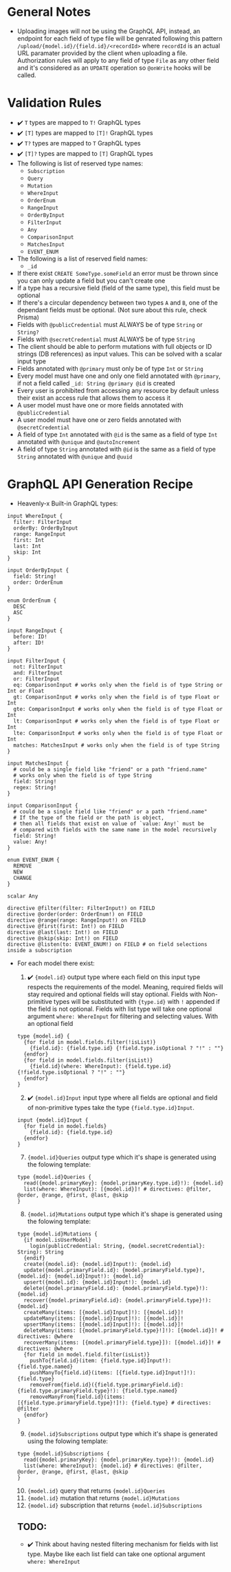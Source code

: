 # General Notes
- Uploading images will not be using the GraphQL API, instead, an endpoint for each field of type file will be genrated following this pattern `/upload/{model.id}/{field.id}/<recordId>` where `recordId` is an actual URL paramater provided by the client when uploading a file. Authorization rules will apply to any field of type `File` as any other field and it's considered as an `UPDATE` operation so `@onWrite` hooks will be called.

# Validation Rules

- ✔️ `T` types are mapped to `T!` GraphQL types
- ✔️ `[T]` types are mapped to `[T]!` GraphQL types
- ✔️ `T?` types are mapped to `T` GraphQL types
- ✔️ `[T]?` types are mapped to `[T]` GraphQL types
- The following is list of reserved type names:
  - `Subscription`
  - `Query`
  - `Mutation`
  - `WhereInput`
  - `OrderEnum`
  - `RangeInput`
  - `OrderByInput`
  - `FilterInput`
  - `Any`
  - `ComparisonInput`
  - `MatchesInput`
  - `EVENT_ENUM`
- The following is a list of reserved field names:
  - `_id`
- If there exist `CREATE SomeType.someField` an error must be thrown since you can only update a field but you can't create one
- If a type has a recursive field (field of the same type), this field must be optional
- If there's a circular dependency between two types `A` and `B`, one of the dependant fields must be optional. (Not sure about this rule, check Prisma)
- Fields with `@publicCredential` must ALWAYS be of type `String` or `String?`
- Fields with `@secretCredential` must ALWAYS be of type `String`
- The client should be able to perform mutations with full objects or ID strings (DB references) as input values. This can be solved with a scalar input type
- Fields annotated with `@primary` must only be of type `Int` or `String`
- Every model must have one and only one field annotated with `@primary`, if not a field called `_id: String @primary @id` is created
- Every user is prohibited from accessing any resource by default unless their exist an access rule that allows them to access it
- A user model must have one or more fields annotated with `@publicCredential`
- A user model must have one or zero fields annotated with `@secretCredential`
- A field of type `Int` annotated with `@id` is the same as a field of type `Int` annotated with `@unique` and `@autoIncrement`
- A field of type `String` annotated with `@id` is the same as a field of type `String` annotated with `@unique` and `@uuid`

# GraphQL API Generation Recipe

- Heavenly-x Built-in GraphQL types:

```gql
input WhereInput {
  filter: FilterInput
  orderBy: OrderByInput
  range: RangeInput
  first: Int
  last: Int
  skip: Int
}

input OrderByInput {
  field: String!
  order: OrderEnum
}

enum OrderEnum {
  DESC
  ASC
}

input RangeInput {
  before: ID!
  after: ID!
}

input FilterInput {
  not: FilterInput
  and: FilterInput
  or: FilterInput
  eq: ComparisonInput # works only when the field is of type String or Int or Float
  gt: ComparisonInput # works only when the field is of type Float or Int
  gte: ComparisonInput # works only when the field is of type Float or Int
  lt: ComparisonInput # works only when the field is of type Float or Int
  lte: ComparisonInput # works only when the field is of type Float or Int
  matches: MatchesInput # works only when the field is of type String
}

input MatchesInput {
  # could be a single field like "friend" or a path "friend.name"
  # works only when the field is of type String
  field: String! 
  regex: String!
}

input ComparisonInput {
  # could be a single field like "friend" or a path "friend.name"
  # If the type of the field or the path is object,
  # then all fields that exist on value of `value: Any!` must be
  # compared with fields with the same name in the model recursively  
  field: String! 
  value: Any!
}

enum EVENT_ENUM {
  REMOVE
  NEW
  CHANGE
}

scalar Any

directive @filter(filter: FilterInput!) on FIELD
directive @order(order: OrderEnum!) on FIELD
directive @range(range: RangeInput!) on FIELD
directive @first(first: Int!) on FIELD
directive @last(last: Int!) on FIELD
directive @skip(skip: Int!) on FIELD
directive @listen(to: EVENT_ENUM!) on FIELD # on field selections inside a subscription
```

- For each model there exist:

  1. ✔️ `{model.id}` output type where each field on this input type respects the requirements of the model. Meaning, required fields will stay required and optional fields will stay optional. Fields with Non-primitive types will be substituted with `{type.id}` with `!` appended if the field is not optional. Fields with list type will take one optional argument `where: WhereInput` for filtering and selecting values. With an optional field 
  ```
  type {model.id} {
    {for field in model.fields.filter(!isList)}
      {field.id}: {field.type.id} {!field.type.isOptional ? "!" : ""}
    {endfor}
    {for field in model.fields.filter(isList)}
      {field.id}(where: WhereInput): {field.type.id} {!field.type.isOptional ? "!" : ""}
    {endfor}
  }
  ```
  2. ✔️ `{model.id}Input` input type where all fields are optional and field of non-primitive types take the type `{field.type.id}Input`.
  ```
  input {model.id}Input {
    {for field in model.fields}
      {field.id}: {field.type.id}
    {endfor}
  }
  ```
  7. `{model.id}Queries` output type which it's shape is generated using the folowing template:
  ```
  type {model.id}Queries {
    read({model.primaryKey}: {model.primaryKey.type.id}!): {model.id}
    list(where: WhereInput): [{model.id}]! # directives: @filter, @order, @range, @first, @last, @skip
  }
  ```
  8. `{model.id}Mutations` output type which it's shape is generated using the folowing template:
  ```
  type {model.id}Mutations {
    {if model.isUserModel}
      login(publicCredential: String, {model.secretCredential}: String): String
    {endif}
    create({model.id}: {model.id}Input!): {model.id}
    update({model.primaryField.id}: {model.primaryField.type}!, {model.id}: {model.id}Input!): {model.id}
    upsert({model.id}: {model.id}Input!): {model.id}
    delete({model.primaryField.id}: {model.primaryField.type}!): {model.id}
    recover({model.primaryField.id}: {model.primaryField.type}!): {model.id}
    createMany(items: [{model.id}Input]!): [{model.id}]!
    updateMany(items: [{model.id}Input]!): [{model.id}]!
    upsertMany(items: [{model.id}Input]!): [{model.id}]!
    deleteMany(items: [{model.primaryField.type}!]!): [{model.id}]! # directives: @where
    recoverMany(items: [{model.primaryField.type}]): [{model.id}]! # directives: @where
    {for field in model.field.filter(isList)}
      pushTo{field.id}(item: {field.type.id}Input!): {field.type.named}
      pushManyTo{field.id}(items: [{field.type.id}Input!]!): {field.type}
      removeFrom{field.id}({field.type.primaryField.id}: {field.type.primaryField.type}!): {field.type.named}
      removeManyFrom{field.id}(items: [{field.type.primaryField.type}!]!): {field.type} # directives: @filter
    {endfor}
  }
  ```
  9. `{model.id}Subscriptions` output type which it's shape is generated using the folowing template:
  ```
  type {model.id}Subscriptions {
    read({model.primaryKey}: {model.primaryKey.type}!): {model.id}
    list(where: WhereInput): {model.id} # directives: @filter, @order, @range, @first, @last, @skip
  }
  ```
  10. `{model.id}` query that returns `{model.id}Queries`
  11. `{model.id}` mutation that returns `{model.id}Mutations`
  12. `{model.id}` subscription that returns `{model.id}Subscriptions`

  ## TODO:

  - ✔️ Think about having nested filtering mechanism for fields with list type. Maybe like each list field can take one optional argument `where: WhereInput`